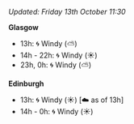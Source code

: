 *Updated: Friday 13th October 11:30*

**Glasgow**

* 13h: :cyclone: Windy (:partly_sunny:)
* 14h - 22h: :cyclone: Windy (:sunny:)
* 23h, 0h: :cyclone: Windy (:partly_sunny:)

**Edinburgh**

* 13h: :cyclone: Windy (:sunny:) [:cloud: as of 13h]
* 14h - 0h: :cyclone: Windy (:sunny:)
